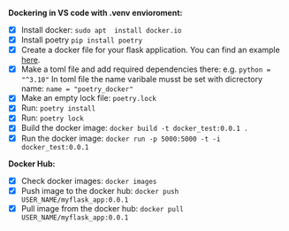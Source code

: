 

**Dockering in VS code with .venv envioroment:**
- [x] Install docker: `sudo apt  install docker.io`
- [x] Install poetry `pip install poetry`
- [x] Create a docker file for your flask application. You can find an example [here](https://github.com/fatemehsrz/Poetry_Docker/blob/main/docker-compose.yml).
- [x] Make a toml file and add required dependencies there: e.g. `python = "^3.10"` In toml file the name varibale musst be set with dicrectory name: `name = "poetry_docker"`
- [x] Make an empty lock file: `poetry.lock`
- [x] Run: `poetry install`
- [x] Run: `poetry lock`
- [x] Build the docker image: `docker build -t docker_test:0.0.1 .`
- [x] Run the docker image: `docker run -p 5000:5000 -t -i docker_test:0.0.1`

**Docker Hub:**

- [x] Check docker images: `docker images`
- [x] Push image to the docker hub: `docker push USER_NAME/myflask_app:0.0.1`
- [x] Pull image from the docker hub: `docker pull USER_NAME/myflask_app:0.0.1`
